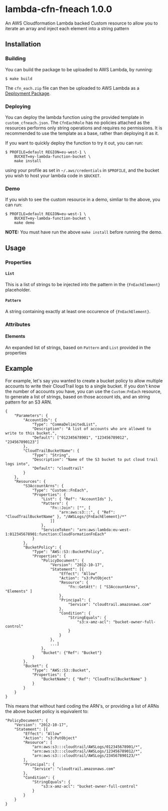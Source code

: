 # lambda-cfn-fneach 1.0.0
An AWS Cloudformation Lambda backed Custom resource to allow you to iterate an array and inject each element into a string pattern

## Installation

### Building
You can build the package to be uploaded to AWS Lambda, by running:

    $ make build

The `cfn_each.zip` file can then be uploaded to AWS Lambda as a
[Deployment Package](http://docs.aws.amazon.com/lambda/latest/dg/lambda-python-how-to-create-deployment-package.html).

### Deploying

You can deploy the lambda function using the provided template in 
`custom_cfneach.json`. The `CfnEachRole` has no policies attached as the
resources performs only string operations and requires no permissions.
It is recommended to use the template as a base, rather than deploying
it as it.

If you want to quickly deploy the function to try it out, you can run:

    $ PROFILE=default REGION=eu-west-1 \
        BUCKET=my-lambda-function-bucket \
        make install

using your profile as set in `~/.aws/credentials` in `$PROFILE`, and the
bucket you wish to host your lambda code in `$BUCKET`.

### Demo
If you wish to see the custom resource in a demo, simliar to the above, you can run:

    $ PROFILE=default REGION=eu-west-1 \
        BUCKET=my-lambda-function-bucket \
        make demo
__NOTE:__ You must have run the above `make install` before running the demo.


## Usage

### Properties

#### `List`
This is a list of strings to be injected into the pattern in the 
`{FnEachElement}` placeholder.

#### `Pattern`
A string containing exactly at least one occurence of `{FnEachElement}`.

### Attributes

#### Elements
An expanded list of strings, based on `Pattern` and `List` provided in
the properties

## Example

For example, let's say you wanted to create a bucket policy to allow
multiple accounts to write their CloudTrail logs to a single bucket.
If you don't know the number of accounts you have, you can use the 
`Custom:FnEach` resource, to generate a list of strings, based on those
account ids, and an string pattern for an S3 ARN.

    {
        "Parameters": {
            "AccountIds": {
                "Type": "CommaDelimitedList",
                "Description": "A list of accounts who are allowed to write to this bucket.",
                "Default": ["012345678901", "123456789012", "234567890123"]
            },
            "CloudTrailBucketName": {
                "Type": "String",
                "Description": "Name of the S3 bucket to put cloud trail logs into",
                "Default": "cloudtrail"
            }
        },
        "Resources": {
            "S3AccountArns": {
                "Type": "Custom::FnEach",
                "Properties": {
                    "List": { "Ref": "AccountIds" },
                    "Pattern": {
                        "Fn::Join": ["", [
                            "arn:aws:s3:::", { "Ref": "CloudTrailBucketName" }, "/AWSLogs/{FnEachElement}/*"
                        ]]
                    },
                    "ServiceToken": "arn:aws:lambda:eu-west-1:012345678901:function:CloudFormationFnEach"
                }
            },
            "BucketPolicy": {
                "Type": "AWS::S3::BucketPolicy",
                "Properties": {
                    "PolicyDocument": {
                        "Version": "2012-10-17",
                        "Statement": [{
                            "Effect": "Allow"
                            "Action": "s3:PutObject"
                            "Resource": {
                                "Fn::GetAtt": [ "S3AccountArns", "Elements" ]
                            },
                            "Principal": {
                                "Service": "cloudtrail.amazonaws.com"
                            },
                            "Condition": {
                                "StringEquals": {
                                    "s3:x-amz-acl": "bucket-owner-full-control"
                                }
                            }
                        },
                        ...]
                    },
                    "Bucket": {"Ref": "Bucket"}
                }
            },
            "Bucket": {
                "Type": "AWS::S3::Bucket",
                "Properties": {
                    "BucketName": { "Ref": "CloudTrailBucketName" }
                }
            }
        }
    }

This means that without hard coding the ARN's, or providing a list of ARNs
the above bucket policy is equivalent to:

    "PolicyDocument": {
        "Version": "2012-10-17",
        "Statement": [{
            "Effect": "Allow"
            "Action": "s3:PutObject"
            "Resource": [
                "arn:aws:s3:::cloudtrail/AWSLogs/012345678901/*",
                "arn:aws:s3:::cloudtrail/AWSLogs/123456789012/*",
                "arn:aws:s3:::cloudtrail/AWSLogs/234567890123/*"
            ],
            "Principal": {
                "Service": "cloudtrail.amazonaws.com"
            },
            "Condition": {
                "StringEquals": {
                    "s3:x-amz-acl": "bucket-owner-full-control"
                }
            }
        }
    }
